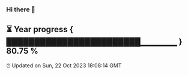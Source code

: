 ### Hi there 👋
⏳ Year progress { ████████████████████████▁▁▁▁▁▁ } 80.75 %
---
⏰ Updated on Sun, 22 Oct 2023 18:08:14 GMT

